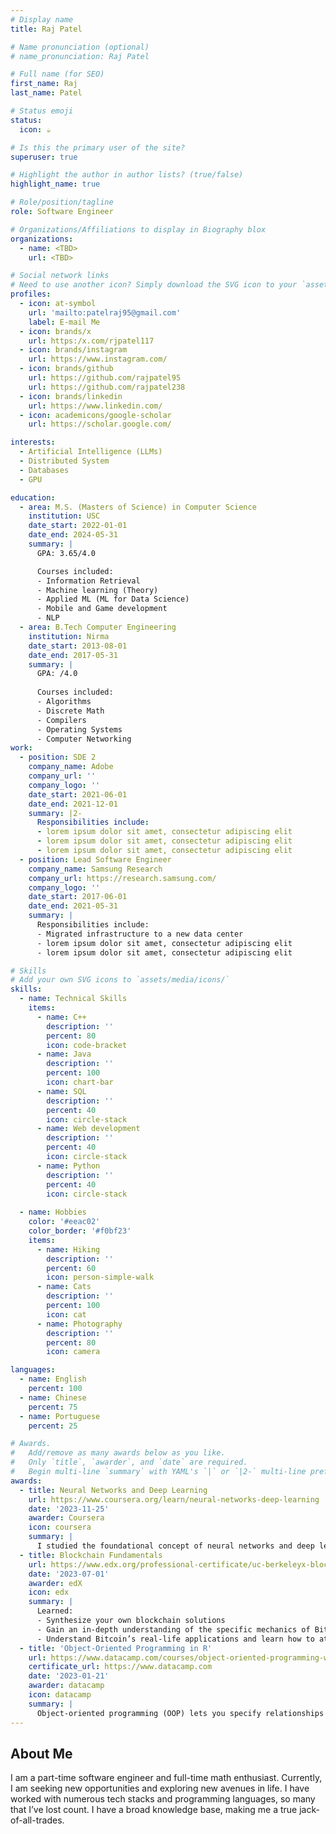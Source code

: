 ```yaml
---
# Display name
title: Raj Patel

# Name pronunciation (optional)
# name_pronunciation: Raj Patel

# Full name (for SEO)
first_name: Raj
last_name: Patel

# Status emoji
status:
  icon: ☕️

# Is this the primary user of the site?
superuser: true

# Highlight the author in author lists? (true/false)
highlight_name: true

# Role/position/tagline
role: Software Engineer

# Organizations/Affiliations to display in Biography blox
organizations:
  - name: <TBD>
    url: <TBD>

# Social network links
# Need to use another icon? Simply download the SVG icon to your `assets/media/icons/` folder.
profiles:
  - icon: at-symbol
    url: 'mailto:patelraj95@gmail.com'
    label: E-mail Me
  - icon: brands/x
    url: https:/x.com/rjpatel117
  - icon: brands/instagram
    url: https://www.instagram.com/
  - icon: brands/github
    url: https://github.com/rajpatel95
    url: https://github.com/rajpatel238
  - icon: brands/linkedin
    url: https://www.linkedin.com/
  - icon: academicons/google-scholar
    url: https://scholar.google.com/

interests:
  - Artificial Intelligence (LLMs)
  - Distributed System
  - Databases
  - GPU

education:
  - area: M.S. (Masters of Science) in Computer Science
    institution: USC
    date_start: 2022-01-01
    date_end: 2024-05-31
    summary: |
      GPA: 3.65/4.0

      Courses included:
      - Information Retrieval
      - Machine learning (Theory)
      - Applied ML (ML for Data Science)
      - Mobile and Game development
      - NLP
  - area: B.Tech Computer Engineering
    institution: Nirma
    date_start: 2013-08-01
    date_end: 2017-05-31
    summary: |
      GPA: /4.0
      
      Courses included:
      - Algorithms
      - Discrete Math
      - Compilers
      - Operating Systems
      - Computer Networking
work:
  - position: SDE 2
    company_name: Adobe
    company_url: ''
    company_logo: ''
    date_start: 2021-06-01
    date_end: 2021-12-01
    summary: |2-
      Responsibilities include:
      - lorem ipsum dolor sit amet, consectetur adipiscing elit
      - lorem ipsum dolor sit amet, consectetur adipiscing elit
      - lorem ipsum dolor sit amet, consectetur adipiscing elit
  - position: Lead Software Engineer
    company_name: Samsung Research
    company_url: https://research.samsung.com/
    company_logo: ''
    date_start: 2017-06-01
    date_end: 2021-05-31
    summary: |
      Responsibilities include:
      - Migrated infrastructure to a new data center
      - lorem ipsum dolor sit amet, consectetur adipiscing elit
      - lorem ipsum dolor sit amet, consectetur adipiscing elit

# Skills
# Add your own SVG icons to `assets/media/icons/`
skills:
  - name: Technical Skills
    items:
      - name: C++
        description: ''
        percent: 80
        icon: code-bracket
      - name: Java
        description: ''
        percent: 100
        icon: chart-bar
      - name: SQL
        description: ''
        percent: 40
        icon: circle-stack
      - name: Web development
        description: ''
        percent: 40
        icon: circle-stack
      - name: Python
        description: ''
        percent: 40
        icon: circle-stack
        
  - name: Hobbies
    color: '#eeac02'
    color_border: '#f0bf23'
    items:
      - name: Hiking
        description: ''
        percent: 60
        icon: person-simple-walk
      - name: Cats
        description: ''
        percent: 100
        icon: cat
      - name: Photography
        description: ''
        percent: 80
        icon: camera

languages:
  - name: English
    percent: 100
  - name: Chinese
    percent: 75
  - name: Portuguese
    percent: 25

# Awards.
#   Add/remove as many awards below as you like.
#   Only `title`, `awarder`, and `date` are required.
#   Begin multi-line `summary` with YAML's `|` or `|2-` multi-line prefix and indent 2 spaces below.
awards:
  - title: Neural Networks and Deep Learning
    url: https://www.coursera.org/learn/neural-networks-deep-learning
    date: '2023-11-25'
    awarder: Coursera
    icon: coursera
    summary: |
      I studied the foundational concept of neural networks and deep learning. By the end, I was familiar with the significant technological trends driving the rise of deep learning; build, train, and apply fully connected deep neural networks; implement efficient (vectorized) neural networks; identify key parameters in a neural network’s architecture; and apply deep learning to your own applications.
  - title: Blockchain Fundamentals
    url: https://www.edx.org/professional-certificate/uc-berkeleyx-blockchain-fundamentals
    date: '2023-07-01'
    awarder: edX
    icon: edx
    summary: |
      Learned:
      - Synthesize your own blockchain solutions
      - Gain an in-depth understanding of the specific mechanics of Bitcoin
      - Understand Bitcoin’s real-life applications and learn how to attack and destroy Bitcoin, Ethereum, smart contracts and Dapps, and alternatives to Bitcoin’s Proof-of-Work consensus algorithm
  - title: 'Object-Oriented Programming in R'
    url: https://www.datacamp.com/courses/object-oriented-programming-with-s3-and-r6-in-r
    certificate_url: https://www.datacamp.com
    date: '2023-01-21'
    awarder: datacamp
    icon: datacamp
    summary: |
      Object-oriented programming (OOP) lets you specify relationships between functions and the objects that they can act on, helping you manage complexity in your code. This is an intermediate level course, providing an introduction to OOP, using the S3 and R6 systems. S3 is a great day-to-day R programming tool that simplifies some of the functions that you write. R6 is especially useful for industry-specific analyses, working with web APIs, and building GUIs.
---
```


## About Me

I am a part-time software engineer and full-time math enthusiast. Currently, I am seeking new opportunities and exploring new avenues in life. I have worked with numerous tech stacks and programming languages, so many that I’ve lost count. I have a broad knowledge base, making me a true jack-of-all-trades.
